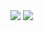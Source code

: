 <a href="https://github.com/shashinma?tab=repositories"><img align="center" src="https://github-readme-stats.vercel.app/api?username=shashinma&count_private=true&title_color=4382e5&icon_color=ed9657&text_color=757c84&bg_color=0000&show_icons=true&hide_border=true&custom_title=Account⠀stats"/></a>
<a href="https://github.com/shashinma?tab=repositories"><a href="https://github.com/shashinma?tab=repositories"><img align="center" src="https://github-readme-stats.vercel.app/api/top-langs/?username=shashinma&title_color=4382e5&icon_color=ed9657&text_color=757c84&bg_color=0000&custom_title=Used⠀languages&langs_count=8&layout=compact&hide_border=true"/></a>
